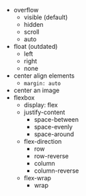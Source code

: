 - overflow
  - visible (default)
  - hidden
  - scroll
  - auto
- float (outdated)
  - left
  - right
  - none
- center align elements
  - `margin: auto`
- center an image
- flexbox
  - display: flex
  - justify-content
    - space-between
    - space-evenly
    - space-around
  - flex-direction
    - row
    - row-reverse
    - column
    - column-reverse
  - flex-wrap
    - wrap
